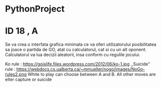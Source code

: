 # PythonProject

# ID 18 , A

Se va crea o interfata grafica minimala ce va oferi utilizatorului posibilitatea sa joace o partida
de GO, atat cu calculatorul, cat si cu un alt oponent. Calculatorul va lua decizii aleatorii, insa
conform cu regulile jocului.

Ko rule : https://goislife.files.wordpress.com/2012/06/ko-1.jpg
,,Suicide" rule : https://webdocs.cs.ualberta.ca/~mmueller/nogo/images/NoGo-rules2.png 
White to play can choose between A and B. All other moves are eiter capture or suicide
